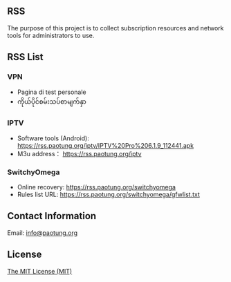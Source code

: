 ## RSS
The purpose of this project is to collect subscription resources and network tools for administrators to use.



## RSS List
### VPN
- Pagina di test personale
- ကိုယ်ပိုင်စမ်းသပ်စာမျက်နှာ
### IPTV
- Software tools (Android): https://rss.paotung.org/iptv/IPTV%20Pro%206.1.9_112441.apk
- M3u address： https://rss.paotung.org/iptv
### SwitchyOmega
- Online recovery: https://rss.paotung.org/switchyomega
- Rules list URL: https://rss.paotung.org/switchyomega/gfwlist.txt

## Contact Information
Email: info@paotung.org
## License
[The MIT License (MIT)](https://github.com/baopad/RSS/blob/main/LICENSE)
